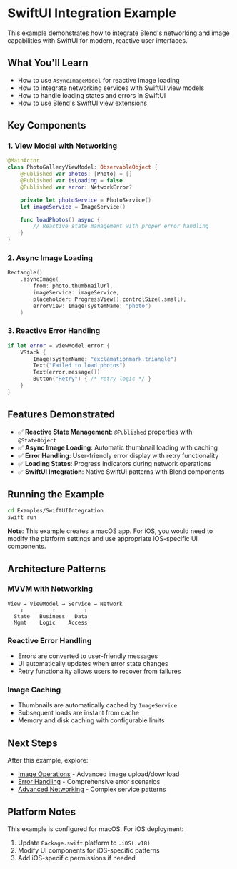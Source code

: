 # SwiftUI Integration Example

This example demonstrates how to integrate Blend's networking and image capabilities with SwiftUI for modern, reactive user interfaces.

## What You'll Learn

- How to use `AsyncImageModel` for reactive image loading
- How to integrate networking services with SwiftUI view models
- How to handle loading states and errors in SwiftUI
- How to use Blend's SwiftUI view extensions

## Key Components

### 1. View Model with Networking
```swift
@MainActor
class PhotoGalleryViewModel: ObservableObject {
    @Published var photos: [Photo] = []
    @Published var isLoading = false
    @Published var error: NetworkError?

    private let photoService = PhotoService()
    let imageService = ImageService()

    func loadPhotos() async {
        // Reactive state management with proper error handling
    }
}
```

### 2. Async Image Loading
```swift
Rectangle()
    .asyncImage(
        from: photo.thumbnailUrl,
        imageService: imageService,
        placeholder: ProgressView().controlSize(.small),
        errorView: Image(systemName: "photo")
    )
```

### 3. Reactive Error Handling
```swift
if let error = viewModel.error {
    VStack {
        Image(systemName: "exclamationmark.triangle")
        Text("Failed to load photos")
        Text(error.message())
        Button("Retry") { /* retry logic */ }
    }
}
```

## Features Demonstrated

- ✅ **Reactive State Management**: `@Published` properties with `@StateObject`
- ✅ **Async Image Loading**: Automatic thumbnail loading with caching
- ✅ **Error Handling**: User-friendly error display with retry functionality
- ✅ **Loading States**: Progress indicators during network operations
- ✅ **SwiftUI Integration**: Native SwiftUI patterns with Blend components

## Running the Example

```bash
cd Examples/SwiftUIIntegration
swift run
```

**Note**: This example creates a macOS app. For iOS, you would need to modify the platform settings and use appropriate iOS-specific UI components.

## Architecture Patterns

### MVVM with Networking
```
View → ViewModel → Service → Network
    ↑         ↑         ↑
  State   Business   Data
  Mgmt    Logic    Access
```

### Reactive Error Handling
- Errors are converted to user-friendly messages
- UI automatically updates when error state changes
- Retry functionality allows users to recover from failures

### Image Caching
- Thumbnails are automatically cached by `ImageService`
- Subsequent loads are instant from cache
- Memory and disk caching with configurable limits

## Next Steps

After this example, explore:
- [Image Operations](../ImageOperations/) - Advanced image upload/download
- [Error Handling](../ErrorHandling/) - Comprehensive error scenarios
- [Advanced Networking](../AdvancedNetworking/) - Complex service patterns

## Platform Notes

This example is configured for macOS. For iOS deployment:
1. Update `Package.swift` platform to `.iOS(.v18)`
2. Modify UI components for iOS-specific patterns
3. Add iOS-specific permissions if needed